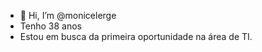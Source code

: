 - 👋 Hi, I’m @monicelerge
- Tenho 38 anos
- Estou em busca da primeira oportunidade na área de TI.


<!---
monicelerge/monicelerge is a ✨ special ✨ repository because its `README.md` (this file) appears on your GitHub profile.
You can click the Preview link to take a look at your changes.
--->
